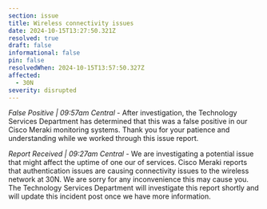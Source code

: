 ```yaml
---
section: issue
title: Wireless connectivity issues
date: 2024-10-15T13:27:50.321Z
resolved: true
draft: false
informational: false
pin: false
resolvedWhen: 2024-10-15T13:57:50.327Z
affected:
  - 30N
severity: disrupted
---
```

*False Positive | 09:57am Central* - After investigation, the Technology Services Department has determined that this was a false positive in our Cisco Meraki monitoring systems. Thank you for your patience and understanding while we worked through this issue report.

*Report Received | 09:27am Central* - We are investigating a potential issue that might affect the uptime of one our of services. Cisco Meraki reports that authentication issues are causing connectivity issues to the wireless network at 30N. We are sorry for any inconvenience this may cause you. The Technology Services Department will investigate this report shortly and will update this incident post once we have more information.